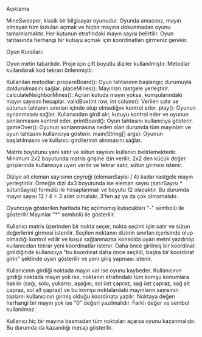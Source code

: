 Açıklama

MineSweeper, klasik bir bilgisayar oyunudur. Oyunda amacınız, mayın olmayan tüm kutuları açmak ve hiçbir mayına dokunmadan oyunu tamamlamaktır. 
Her kutunun etrafındaki mayın sayısı belirtilir. Oyun tahtasında herhangi bir kutuyu açmak için koordinatları girmeniz gerekir.

Oyun Kuralları:

Oyun metin tabanlıdır.
Proje için çift boyutlu diziler kullanılmıştır. Metodlar kullanılarak kod tekrarı önlenmiştir.

Kullanılan metodlar:
prepareBoard(): Oyun tahtasının başlangıç durumuyla doldurulmasını sağlar.
placeMines(): Mayınları rastgele yerleştirir.
calculateNeighborMines(): Açılan kutuda mayın yoksa, komşularındaki mayın sayısını hesaplar.
validBox(int row, int column): Verilen satır ve sütunun tahtanın sınırları içinde olup olmadığını kontrol eder.
play(): Oyunun oynanmasını sağlar. Kullanıcıdan girdi alır, kutuyu kontrol eder ve oyunun sonlanmasını kontrol eder.
printBoard(): Oyun tahtasını kullanıcıya gösterir.
gameOver(): Oyunun sonlanmasına neden olan durumda tüm mayınları ve oyun tahtasını kullanıcıya gösterir.
main(String[] args): Oyunun başlatılmasını ve kullanıcı girdilerinin alınmasını sağlar.


Matris boyutunu yani satır ve sütun sayısını kullanıcı belirlemektedir. Minimum 2x2 boyutunda matris grişine izin verilir, 2x2 den küçük değer girişlerinde kullanıcıya uyarı verilir ve tekrar satır, sütun girmesi istenir.

Diziye ait eleman sayısının çeyreği (elemanSayisi / 4) kadar rastgele mayın yerleştirilir. Örneğin dizi 4x3 boyutunda ise eleman sayısı (satırSayısı * sütunSayısı) formülü ile hesaplanmalı ve boyutu 12 olacaktır. 
Bu durumda mayın sayısı 12 / 4 = 3 adet olmalıdır. 3'ten az ya da çok olmamalıdır.

Oyuncuya gösterilen haritada hiç açılmamış kutucukları "-" sembolü ile gösterilir.Mayınlar "*" sembolü ile gösterilir.

Kullanıcı matris üzerinden bir nokta seçer, nokta seçimi için satır ve sütun değerlerini girmesi istenilir.
Seçilen noktanın dizinin sınırları içerisinde olup olmadığı kontrol edilir ve koşul sağlanmazsa konsolda uyarı metni yazdırılıp kullanıcıdan tekrar yeni koordinatlar istenir.
Daha önce girilmiş bir koordinat girildiğinde kullanıcıya "bu koordinat daha önce seçildi, başka bir koordinat girin" şeklinde uyarı gösterilir ve yeni giriş yapması istenir.


Kullanıcının girdiği noktada mayın var ise oyunu kaybeder.
Kullanıcının girdiği noktada mayın yok ise, noktanın etrafındaki tüm komşu konumlara bakılır (sağı, solu, yukarısı, aşağısı, sol üst çapraz, sağ üst çapraz, sağ alt çapraz, sol alt çapraz) ve bu komşu noktalardaki mayınların sayısının toplamı kullanıcının girmiş olduğu koordinata yazılır. Noktaya değen herhangi bir mayın yok ise "0" değeri yazılmalıdır. Farklı değer ve sembol kullanılmaz.

Kullanıcı hiç bir mayına basmadan tüm noktaları açarsa oyunu kazanmalıdır. Bu durumda da kazandığı mesajı gösterilir.


